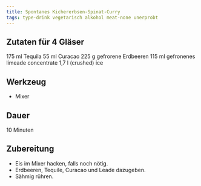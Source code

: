 ```yaml
---
title: Spontanes Kichererbsen-Spinat-Curry
tags: type-drink vegetarisch alkohol meat-none unerprobt
---
```

## Zutaten für 4 Gläser
175 ml Tequila
55 ml Curacao
225 g gefrorene Erdbeeren
115 ml gefronenes limeade concentrate
1,7 l (crushed) ice

## Werkzeug
* Mixer

## Dauer
10 Minuten

## Zubereitung
* Eis im Mixer hacken, falls noch nötig.
* Erdbeeren, Tequile, Curacao und Leade dazugeben.
* Sähmig rühren.